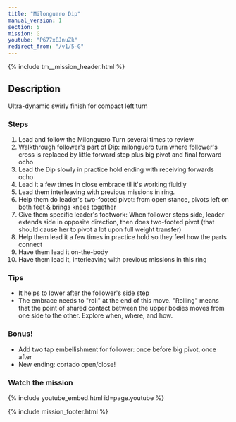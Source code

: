 ```yaml
---
title: "Milonguero Dip"
manual_version: 1
section: 5
mission: G
youtube: "P677xEJnuZk"
redirect_from: "/v1/5-G"
---
```


{% include tm__mission_header.html %}

## Description

Ultra-dynamic swirly finish for compact left turn

### Steps

1. Lead and follow the Milonguero Turn several times to review
2. Walkthrough follower's part of Dip: milonguero turn where follower's cross is replaced by little forward step plus big pivot and final forward ocho
3. Lead the Dip slowly in practice hold ending with receiving forwards ocho
4. Lead it a few times in close embrace til it's working fluidly
5. Lead them interleaving with previous missions in ring. 
6. Help them do leader's two-footed pivot: from open stance, pivots left on both feet & brings knees together
7. Give them specific leader's footwork: When follower steps side, leader extends side in opposite direction, then does two-footed pivot (that should cause her to pivot a lot upon full weight transfer)
8. Help them lead it a few times in practice hold so they feel how the parts connect
9. Have them lead it on-the-body
10. Have them lead it, interleaving with previous missions in this ring

### Tips

* It helps to lower after the follower's side step
* The embrace needs to "roll" at the end of this move. "Rolling" means that the point of shared contact between the upper bodies moves from one side to the other. Explore when, where, and how.  

### Bonus!

* Add two tap embellishment for follower: once before big pivot, once after
* New ending: cortado open/close! 

### Watch the mission

{% include youtube_embed.html id=page.youtube %}

{% include mission_footer.html %}
